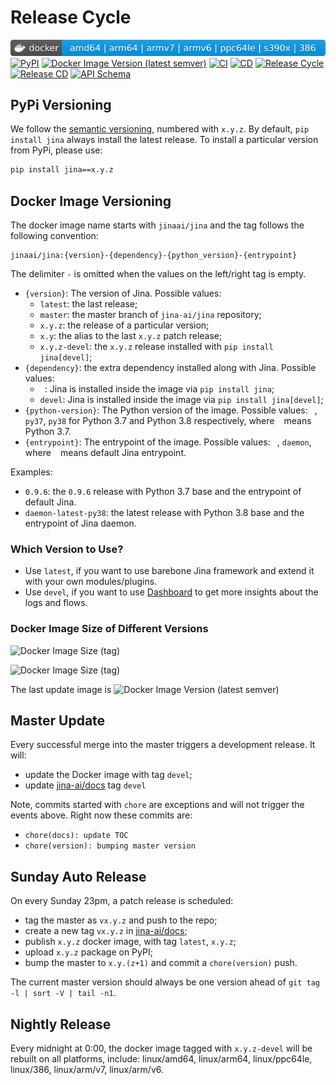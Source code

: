 # Release Cycle

[![Docker](https://github.com/jina-ai/jina/blob/master/.github/badges/docker-badge.svg?raw=true  "Jina is multi-arch ready, can run on different architectures")](https://hub.docker.com/r/jinaai/jina/tags)
[![PyPI](https://img.shields.io/pypi/v/jina?color=%23099cec&label=PyPI%20package&logo=pypi&logoColor=white)](https://pypi.org/project/jina/)
[![Docker Image Version (latest semver)](https://img.shields.io/docker/v/jinaai/jina?color=%23099cec&label=Docker%20Image&logo=docker&logoColor=white&sort=semver)](https://hub.docker.com/r/jinaai/jina/tags)
[![CI](https://github.com/jina-ai/jina/workflows/CI/badge.svg)](https://github.com/jina-ai/jina/actions?query=workflow%3ACI)
[![CD](https://github.com/jina-ai/jina/workflows/CD/badge.svg?branch=master)](https://github.com/jina-ai/jina/actions?query=workflow%3ACD)
[![Release Cycle](https://github.com/jina-ai/jina/workflows/Release%20Cycle/badge.svg)](https://github.com/jina-ai/jina/actions?query=workflow%3A%22Release+Cycle%22)
[![Release CD](https://github.com/jina-ai/jina/workflows/Release%20CD/badge.svg)](https://github.com/jina-ai/jina/actions?query=workflow%3A%22Release+CD%22)
[![API Schema](https://github.com/jina-ai/jina/workflows/API%20Schema/badge.svg)](https://api.jina.ai/)

## PyPi Versioning 

We follow the [semantic versioning](https://semver.org/), numbered with `x.y.z`. By default, `pip install jina` always install the latest release. To install a particular version from PyPi, please use:

```bash
pip install jina==x.y.z
```

## Docker Image Versioning

The docker image name starts with `jinaai/jina` and the tag follows the following convention:

```text
jinaai/jina:{version}-{dependency}-{python_version}-{entrypoint}
```

The delimiter `-` is omitted when the values on the left/right tag is empty. 

- `{version}`: The version of Jina. Possible values:
    - `latest`: the last release;
    - `master`: the master branch of `jina-ai/jina` repository;
    - `x.y.z`: the release of a particular version;
    - `x.y`: the alias to the last `x.y.z` patch release;
    - `x.y.z-devel`: the `x.y.z` release installed with `pip install jina[devel]`;
- `{dependency}`: the extra dependency installed along with Jina. Possible values:
    - ` `: Jina is installed inside the image via `pip install jina`;
    - `devel`: Jina is installed inside the image via `pip install jina[devel]`;
- `{python-version}`: The Python version of the image. Possible values: ` `, `py37`, `py38` for Python 3.7 and Python 3.8 respectively, where ` ` means Python 3.7.
- `{entrypoint}`: The entrypoint of the image. Possible values: ` `, `daemon`, where ` ` means default Jina entrypoint.

Examples:

- `0.9.6`: the `0.9.6` release with Python 3.7 base and the entrypoint of default Jina.
- `daemon-latest-py38`: the latest release with Python 3.8 base and the entrypoint of Jina daemon.

### Which Version to Use?

- Use `latest`, if you want to use barebone Jina framework and extend it with your own modules/plugins.
- Use `devel`, if you want to use [Dashboard](https://github.com/jina-ai/dashboard) to get more insights about the logs and flows.

### Docker Image Size of Different Versions

![Docker Image Size (tag)](https://img.shields.io/docker/image-size/jinaai/jina/latest?label=jinaai%2Fjina%3Alatest&logo=docker)

![Docker Image Size (tag)](https://img.shields.io/docker/image-size/jinaai/jina/devel?label=jinaai%2Fjina%3Adevel&logo=docker)

The last update image is ![Docker Image Version (latest semver)](https://img.shields.io/docker/v/jinaai/jina?label=last%20update&logo=docker&sort=date)  

## Master Update

Every successful merge into the master triggers a development release. It will: 

- update the Docker image with tag `devel`;
- update [jina-ai/docs](https://github.com/jina-ai/docs) tag `devel`

Note, commits started with `chore` are exceptions and will not trigger the events above. Right now these commits are:

- `chore(docs): update TOC`
- `chore(version): bumping master version`

## Sunday Auto Release

On every Sunday 23pm, a patch release is scheduled:

- tag the master as `vx.y.z` and push to the repo;
- create a new tag `vx.y.z` in [jina-ai/docs](https://github.com/jina-ai/docs);
- publish `x.y.z` docker image, with tag `latest`, `x.y.z`;
- upload `x.y.z` package on PyPI;
- bump the master to `x.y.(z+1)` and commit a `chore(version)` push.

The current master version should always be one version ahead of `git tag -l | sort -V | tail -n1`.

## Nightly Release

Every midnight at 0:00, the docker image tagged with `x.y.z-devel` will be rebuilt on all platforms, include: linux/amd64, linux/arm64, linux/ppc64le, linux/386, linux/arm/v7, linux/arm/v6.